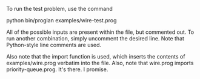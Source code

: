 To run the test problem, use the command

python bin/proglan examples/wire-test.prog

All of the possible inputs are present within the file, but commented out.
To run another combination, simply uncomment the desired line. Note that
Python-style line comments are used.

Also note that the import function is used, which inserts the contents of 
examples/wire.prog verbatim into the file. Also, note that wire.prog imports
priority-queue.prog. It's there. I promise.
